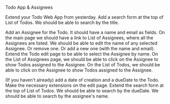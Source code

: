 Todo App & Assignees

Extend your Todo Web App from yesterday.
Add a search form at the top of List of Todos.
We should be able to search by the title.

Add an Assignee for the Todo.
It should have a name and email as fields.
On the main page we should have a link to List of Assignees,
where all the Assignees are listed.
We should be able to edit the name of any selected Assignee.
Or remove one.
Or add a new one (with the name and email).
Extend the Todo edit page to be able to select the Assignee by name.
On the List of Assignees page, we should be able to click on the Assignee
to show Todos assigned to the Assignee.
On the List of Todos, we should be able to click on the Assignee
to show Todos assigned to the Assignee.

(If you haven't already) add a date of creation and a dueDate to the Todo.
Make the necessary extensions on the edit page.
Extend the search form at the top of List of Todos.
We should be able to search by the dueDate.
We should be able to search by the assignee's name.
